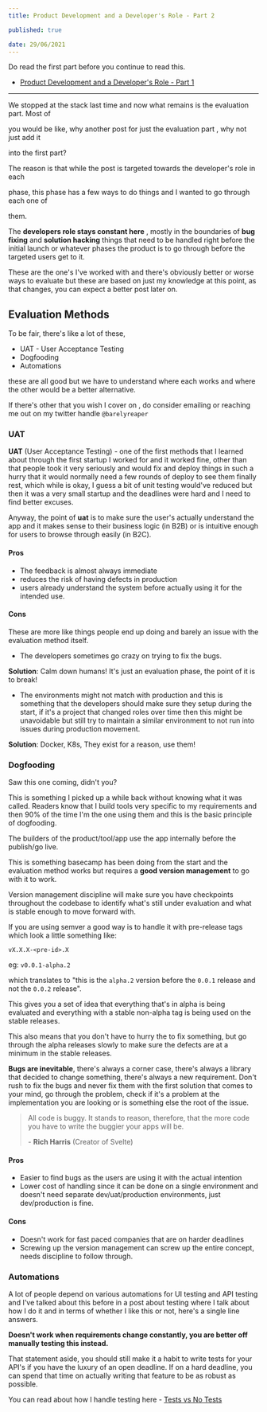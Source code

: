 ```yaml
---
title: Product Development and a Developer's Role - Part 2

published: true

date: 29/06/2021
---
```


Do read the first part before you continue to read this.

- [Product Development and a Developer's Role - Part 1](/posts/product-development-and-a-developers-role.html)

---

We stopped at the stack last time and now what remains is the evaluation part.
Most of

you would be like, why another post for just the evaluation part , why not just
add it

into the first part?

The reason is that while the post is targeted towards the developer's role in
each

phase, this phase has a few ways to do things and I wanted to go through each
one of

them.

The **developers role stays constant here** , mostly in the boundaries of **bug
fixing** and **solution hacking** things that need to be handled right before
the initial launch or whatever phases the product is to go through before the
targeted users get to it.

These are the one's I've worked with and there's obviously better or worse ways
to evaluate but these are based on just my knowledge at this point, as that
changes, you can expect a better post later on.

## Evaluation Methods

To be fair, there's like a lot of these,

- UAT - User Acceptance Testing
- Dogfooding
- Automations

these are all good but we have to understand where each works and where the
other would be a better alternative.

If there's other that you wish I cover on , do consider emailing or reaching me
out on my twitter handle `@barelyreaper`

### UAT

**UAT** (User Acceptance Testing) - one of the first methods that I learned
about through the first startup I worked for and it worked fine, other than that
people took it very seriously and would fix and deploy things in such a hurry
that it would normally need a few rounds of deploy to see them finally rest,
which while is okay, I guess a bit of unit testing would've reduced but then it
was a very small startup and the deadlines were hard and I need to find better
excuses.

Anyway, the point of **uat** is to make sure the user's actually understand the
app and it makes sense to their business logic (in B2B) or is intuitive enough
for users to browse through easily (in B2C).

#### Pros

- The feedback is almost always immediate
- reduces the risk of having defects in production
- users already understand the system before actually using it for the intended
  use.

#### Cons

These are more like things people end up doing and barely an issue with the
evaluation method itself.

- The developers sometimes go crazy on trying to fix the bugs.

**Solution**: Calm down humans! It's just an evaluation phase, the point of it
is to break!

- The environments might not match with production and this is something that
  the developers should make sure they setup during the start, if it's a project
  that changed roles over time then this might be unavoidable but still try to
  maintain a similar environment to not run into issues during production
  movement.

**Solution**: Docker, K8s, They exist for a reason, use them!

### Dogfooding

Saw this one coming, didn't you?

This is something I picked up a while back without knowing what it was called.
Readers know that I build tools very specific to my requirements and then 90% of
the time I'm the one using them and this is the basic principle of dogfooding.

The builders of the product/tool/app use the app internally before the
publish/go live.

This is something basecamp has been doing from the start and the evaluation
method works but requires a **good version management** to go with it to work.

Version management discipline will make sure you have checkpoints throughout the
codebase to identify what's still under evaluation and what is stable enough to
move forward with.

If you are using semver a good way is to handle it with pre-release tags which
look a little something like:

`vX.X.X-<pre-id>.X`

eg: `v0.0.1-alpha.2`

which translates to "this is the `alpha.2` version before the `0.0.1` release
and not the `0.0.2` release".

This gives you a set of idea that everything that's in alpha is being evaluated
and everything with a stable non-alpha tag is being used on the stable releases.

This also means that you don't have to hurry the to fix something, but go
through the alpha releases slowly to make sure the defects are at a minimum in
the stable releases.

**Bugs are inevitable**, there's always a corner case, there's always a library
that decided to change something, there's always a new requirement. Don't rush
to fix the bugs and never fix them with the first solution that comes to your
mind, go through the problem, check if it's a problem at the implementation you
are looking or is something else the root of the issue.

> All code is buggy. It stands to reason, therefore, that the more code you have
> to write the buggier your apps will be.
>
> \- **Rich Harris** (Creator of Svelte)

#### Pros

- Easier to find bugs as the users are using it with the actual intention
- Lower cost of handling since it can be done on a single environment and
  doesn't need separate dev/uat/production environments, just dev/production is
  fine.

#### Cons

- Doesn't work for fast paced companies that are on harder deadlines
- Screwing up the version management can screw up the entire concept, needs
  discipline to follow through.

### Automations

A lot of people depend on various automations for UI testing and API testing and
I've talked about this before in a post about testing where I talk about how I
do it and in terms of whether I like this or not, here's a single line answers.

**Doesn't work when requirements change constantly, you are better off manually
testing this instead.**

That statement aside, you should still make it a habit to write tests for your
API's if you have the luxury of an open deadline. If on a hard deadline, you can
spend that time on actually writing that feature to be as robust as possible.

You can read about how I handle testing here -
[Tests vs No Tests](/writing/31052021-Tests-vs-No-Tests)
